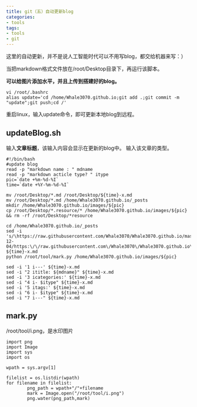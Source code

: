 ```yaml
---
title: git（五）自动更新blog
categories:
- tools
tags:
- tools
- git
---
```


这里的自动更新，并不是说人工智能时代可以不用写blog，都交给机器来写：）

当把markdown格式文件放在/root/Desktop目录下，再运行该脚本。

**可以给图片添加水平，并且上传到搭建好的blog。**

```
vi /root/.bashrc
alias update='cd /home/Whale3070.github.io;git add .;git commit -m "update";git push;cd /'
```
重启linux，输入update命令，即可更新本地blog到远程。

## updateBlog.sh

输入**文章标题**，该输入内容会显示在更新的blog中。
输入该文章的类型。

```
#!/bin/bash
#update blog
read -p "markdown name : " mdname
read -p "markdown acticle type? " itype
pic=`date +%m-%d-%I`
time=`date +%Y-%m-%d-%I`

mv /root/Desktop/*.md /root/Desktop/${time}-x.md
mv /root/Desktop/*.md /home/Whale3070.github.io/_posts
mkdir /home/Whale3070.github.io/images/${pic}
cp /root/Desktop/*.resource/* /home/Whale3070.github.io/images/${pic} && rm -rf /root/Desktop/*resource

cd /home/Whale3070.github.io/_posts
sed -i 's/\https://raw.githubusercontent.com/Whale3070/Whale3070.github.io/master/images/04-12-04/https:\/\/raw.githubusercontent.com\/Whale3070\/Whale3070.github.io\/master\/images\/'${pic}'/g' ${time}-x.md
python /root/tool/mark.py /home/Whale3070.github.io/images/${pic}

sed -i '1 i---' ${time}-x.md
sed -i "2 ititle: ${mdname}" ${time}-x.md
sed -i '3 icategories:' ${time}-x.md
sed -i "4 i- $itype" ${time}-x.md
sed -i '5 itags:' ${time}-x.md
sed -i "6 i- $itype" ${time}-x.md
sed -i "7 i---" ${time}-x.md
```
## mark.py

/root/tool/i.png，是水印图片
```
import png
import Image
import sys
import os

wpath = sys.argv[1]

filelist = os.listdir(wpath)
for filename in filelist:
        png_path = wpath+"/"+filename
        mark = Image.open("/root/tool/i.png")
        png.water(png_path,mark)
```

